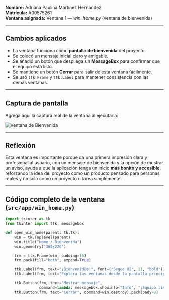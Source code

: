 

**Nombre:** Adriana Paulina Martínez Hernández  
**Matrícula:** A00575261  
**Ventana asignada:** Ventana 1 — *win_home.py* (ventana de bienvenida)

---

## Cambios aplicados
- La ventana funciona como **pantalla de bienvenida** del proyecto.  
- Se colocó un mensaje inicial claro y amigable.  
- Se añadió un botón que despliega un **MessageBox** para confirmar que el equipo está listo.  
- Se mantiene un botón **Cerrar** para salir de esta ventana fácilmente.  
- Se usó `ttk.Frame` y `ttk.Label` para mantener consistencia con las demás ventanas.  

---

## Captura de pantalla
Agrega aquí la captura real de la ventana al ejecutarla:

![Ventana de Bienvenida](./img/ventana_home_adriana.png)

---

## Reflexión
Esta ventana es importante porque da una primera impresión clara y profesional al usuario, con un mensaje de bienvenida y la opción de mostrar un aviso, ayuda a que la aplicación tenga un inicio **más bonito y accesible**, reforzando la idea del proyecto como un producto pensado para personas reales y no solo como un proyecto o tarea simplemente.  

---

## Código completo de la ventana (`src/app/win_home.py`)
```python
import tkinter as tk
from tkinter import ttk, messagebox

def open_win_home(parent: tk.Tk):
    win = tk.Toplevel(parent)
    win.title("Home / Bienvenida")
    win.geometry("360x220")

    frm = ttk.Frame(win, padding=16)
    frm.pack(fill="both", expand=True)

    ttk.Label(frm, text="¡Bienvenid@s!", font=("Segoe UI", 11, "bold")).pack(pady=(0, 8))
    ttk.Label(frm, text="Explora las ventanas desde la pantalla principal.").pack(pady=(0, 12))

    ttk.Button(frm, text="Mostrar mensaje",
               command=lambda: messagebox.showinfo("Info", "¡Equipo listo!")).pack()
    ttk.Button(frm, text="Cerrar", command=win.destroy).pack(pady=8)
